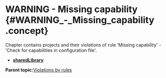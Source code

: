 # WARNING - Missing capability {#WARNING_-_Missing_capability .concept}

Chapter contains projects and their violations of rule 'Missing capability' - 'Check for capabilities in configuration file'.

-   **[sharedLibrary](../../qa/rules/Missing_capability/violation1.md)**  


**Parent topic:**[Violations by rules](../../qa/common/violationsByRules.md)

